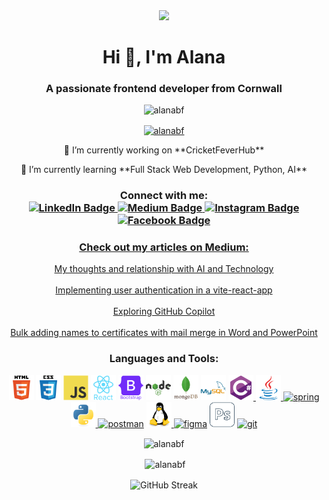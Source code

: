 <div id="header" align="center">
  <img src="https://media.giphy.com/media/paTz7UZbPfTZFRYnnB/giphy.gif" width="300"/>
</div>

<h1 align="center">Hi 👋, I'm Alana</h1>

<h3 align="center">A passionate frontend developer from Cornwall</h3>

<p align="center"> <img src="https://komarev.com/ghpvc/?username=alanabf&label=Profile%20views&color=0e75b6&style=flat" alt="alanabf" /> </p>

<p align="center"> <a align="center" href="https://github.com/ryo-ma/github-profile-trophy"><img align="center" src="https://github-profile-trophy.vercel.app/?username=alanabf" alt="alanabf" /></a> </p>

<p align="center"> 🔭 I’m currently working on **CricketFeverHub**</p>

<p align="center"> 🌱 I’m currently learning **Full Stack Web Development, Python, AI**</p>

<h3 align="center"> Connect with me: 
  <br/>
  <a href="https://www.linkedin.com/in/alanabarrettfrew/"> 
    <img id="header" src="https://img.shields.io/badge/LinkedIn-blue?style=for-the-badge&logo=linkedin&logoColor=white" alt="LinkedIn Badge" target="_blank" rel="noreferrer"/>
  </a>
  </a>
  <a href="https://medium.com/@alana.barrettfrew">
  <img id="header" src="https://img.shields.io/badge/Medium-%2312100E?style=for-the-badge&logo=medium&logoColor=white" alt="Medium Badge" target="_blank" rel="noreferrer"/>
</a>
<a href="https://www.instagram.com/teacherturnsturtle81/">
  <img id="header" src="https://img.shields.io/badge/Instagram-%23E4405F?style=for-the-badge&logo=instagram&logoColor=white" alt="Instagram Badge" target="_blank" rel="noreferrer"/>
</a>
<a href="https://www.facebook.com/teacherturnsturtle/">
  <img id="header" src="https://img.shields.io/badge/Facebook-%231877F2?style=for-the-badge&logo=facebook&logoColor=white" alt="Facebook Badge" target="_blank" rel="noreferrer"/>

</h3>
<h3 align="center">Check out my articles on Medium: </h3>
<div align="center"><a href="https://medium.com/version-1/my-thoughts-and-relationship-with-ai-and-technology-d03b223284f2" target="_blank" rel="noreferrer" align="center">My thoughts and relationship with AI and Technology</a></div>
<br/>
<div align="center"><a href="https://medium.com/version-1/implementing-auth0-user-authentication-in-a-vite-react-app-4091099bd086" target="_blank" rel="noreferrer" align="center">Implementing user authentication in a vite-react-app</a></div>
<br/>
<div align="center"><a href="https://medium.com/version-1/exploring-github-copilot-1c4919069c7f" target="_blank" rel="noreferrer" align="center">Exploring GitHub Copilot</a></div>
<br/>
<div align="center"><a href="https://medium.com/version-1/unlocking-efficiency-bulk-adding-names-to-certificates-with-mail-merge-in-word-and-powerpoint-c49559bd9d4b" target="_blank" rel="noreferrer" align="center">Bulk adding names to certificates with mail merge in Word and PowerPoint</a></div>


<h3 align="center">Languages and Tools:</h3>
<p align="center"> 
<a href="https://www.w3.org/html/" target="_blank" rel="noreferrer"><img src="https://raw.githubusercontent.com/devicons/devicon/master/icons/html5/html5-original-wordmark.svg" alt="html5" width="40" height="40"/></a> 
<a href="https://www.w3schools.com/css/" target="_blank" rel="noreferrer"><img src="https://raw.githubusercontent.com/devicons/devicon/master/icons/css3/css3-original-wordmark.svg" alt="css3" width="40" height="40"/></a> 
<a href="https://developer.mozilla.org/en-US/docs/Web/JavaScript" target="_blank" rel="noreferrer"><img src="https://raw.githubusercontent.com/devicons/devicon/master/icons/javascript/javascript-original.svg" alt="javascript" width="40" height="40"/></a>   
<a href="https://reactjs.org/" target="_blank" rel="noreferrer"><img src="https://raw.githubusercontent.com/devicons/devicon/master/icons/react/react-original-wordmark.svg" alt="react" width="40" height="40"/></a> 
<a href="https://getbootstrap.com" target="_blank" rel="noreferrer"><img src="https://raw.githubusercontent.com/devicons/devicon/master/icons/bootstrap/bootstrap-plain-wordmark.svg" alt="bootstrap" width="40" height="40"/></a> 
<a href="https://nodejs.org" target="_blank" rel="noreferrer"><img src="https://raw.githubusercontent.com/devicons/devicon/master/icons/nodejs/nodejs-original-wordmark.svg" alt="nodejs" width="40" height="40"/></a> 
<a href="https://www.mongodb.com/" target="_blank" rel="noreferrer"><img src="https://raw.githubusercontent.com/devicons/devicon/master/icons/mongodb/mongodb-original-wordmark.svg" alt="mongodb" width="40" height="40"/></a> 
<a href="https://www.mysql.com/" target="_blank" rel="noreferrer"><img src="https://raw.githubusercontent.com/devicons/devicon/master/icons/mysql/mysql-original-wordmark.svg" alt="mysql" width="40" height="40"/></a> 
<a href="https://www.w3schools.com/cs/" target="_blank" rel="noreferrer"> <img src="https://raw.githubusercontent.com/devicons/devicon/master/icons/csharp/csharp-original.svg" alt="csharp" width="40" height="40"/> </a> 
<a href="https://www.java.com" target="_blank" rel="noreferrer"> <img src="https://raw.githubusercontent.com/devicons/devicon/master/icons/java/java-original.svg" alt="java" width="40" height="40"/> </a> 
<a href="https://spring.io/" target="_blank" rel="noreferrer"> <img src="https://www.vectorlogo.zone/logos/springio/springio-icon.svg" alt="spring" width="40" height="40"/> </a>
<a href="https://www.python.org" target="_blank" rel="noreferrer"> <img src="https://raw.githubusercontent.com/devicons/devicon/master/icons/python/python-original.svg" alt="python" width="40" height="40"/> </a> 
<a href="https://postman.com" target="_blank" rel="noreferrer"><img src="https://www.vectorlogo.zone/logos/getpostman/getpostman-icon.svg" alt="postman" width="40" height="40"/></a> 
<a href="https://www.linux.org/" target="_blank" rel="noreferrer"><img src="https://raw.githubusercontent.com/devicons/devicon/master/icons/linux/linux-original.svg" alt="linux" width="40" height="40"/> </a> 
<a href="https://www.figma.com/" target="_blank" rel="noreferrer"><img src="https://www.vectorlogo.zone/logos/figma/figma-icon.svg" alt="figma" width="40" height="40"/></a> 
<a href="https://www.photoshop.com/en" target="_blank" rel="noreferrer"><img src="https://raw.githubusercontent.com/devicons/devicon/master/icons/photoshop/photoshop-line.svg" alt="photoshop" width="40" height="40"/></a> 
<a href="https://git-scm.com/" target="_blank" rel="noreferrer"><img src="https://www.vectorlogo.zone/logos/git-scm/git-scm-icon.svg" alt="git" width="40" height="40"/></a> 
</p>

<p align="center"><img align="center" src="https://github-readme-stats.vercel.app/api/top-langs?username=alanabf&show_icons=true&locale=en&layout=compact" alt="alanabf" /></p>

<p align="center">&nbsp;<img align="center" src="https://github-readme-stats.vercel.app/api?username=alanabf&show_icons=true&locale=en" alt="alanabf" /></p>

<p align="center"><img align="center" src="https://github-readme-streak-stats.herokuapp.com?user=AlanaBF" alt="GitHub Streak" /></p>


<!---
AlanaBF/AlanaBF is a ✨ special ✨ repository because its `README.md` (this file) appears on your GitHub profile.
You can click the Preview link to take a look at your changes.
--->


